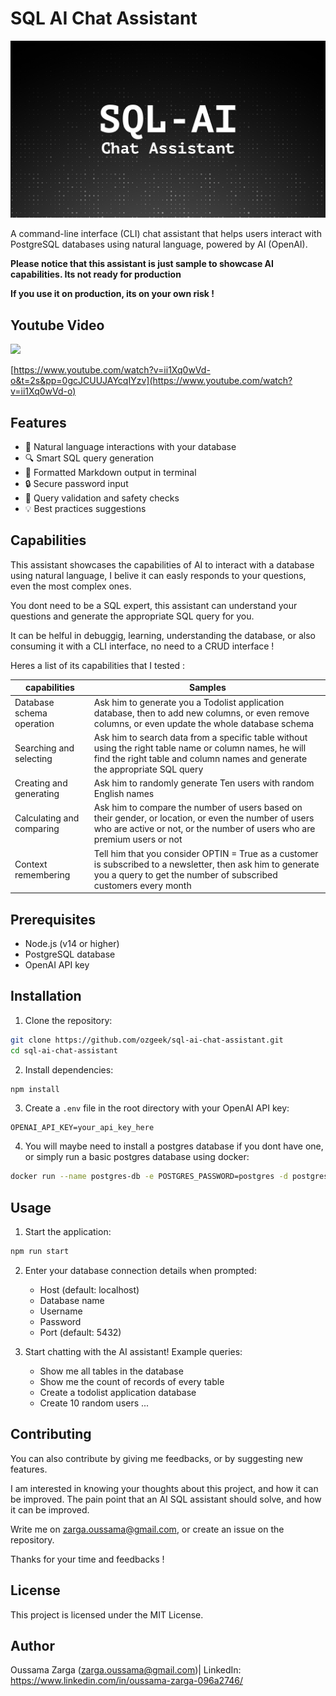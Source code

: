 # SQL AI Chat Assistant

![SQL AI Chat Assistant Logo](images/logo.png)

A command-line interface (CLI) chat assistant that helps users interact with PostgreSQL databases using natural language, powered by AI (OpenAI).

**Please notice that this assistant is just sample to showcase AI capabilities. Its not ready for production**

**If you use it on production, its on your own risk !**

## Youtube Video

[![](https://img.youtube.com/vi/ii1Xq0wVd-o/0.jpg)](https://www.youtube.com/watch?v=ii1Xq0wVd-o)

[https://www.youtube.com/watch?v=ii1Xq0wVd-o&t=2s&pp=0gcJCUUJAYcqIYzv](https://www.youtube.com/watch?v=ii1Xq0wVd-o)

## Features

- 🤖 Natural language interactions with your database
- 🔍 Smart SQL query generation
- 🎨 Formatted Markdown output in terminal
- 🔒 Secure password input
- 📝 Query validation and safety checks
- 💡 Best practices suggestions

## Capabilities

This assistant showcases the capabilities of AI to interact with a database using natural language, I belive it can easly responds to your questions, even the most complex ones.

You dont need to be a SQL expert, this assistant can understand your questions and generate the appropriate SQL query for you.

It can be helful in debuggig, learning, understanding the database, or also consuming it with a CLI interface, no need to a CRUD interface !

Heres a list of its capabilities that I tested :

|capabilities|Samples|
|---|---|
|Database schema operation|Ask him to generate you a Todolist application database, then to add new columns, or even remove columns, or even update the whole database schema|
|Searching and selecting|Ask him to search data from a specific table without using the right table name or column names, he will find the right table and column names and generate the appropriate SQL query|
|Creating and generating|Ask him to randomly generate Ten users with random English names|
|Calculating and comparing|Ask him to compare the number of users based on their gender, or location, or even the number of users who are active or not, or the number of users who are premium users or not|
|Context remembering|Tell him that you consider OPTIN = True as a customer is subscribed to a newsletter, then ask him to generate you a query to get the number of subscribed customers every month|


## Prerequisites

- Node.js (v14 or higher)
- PostgreSQL database
- OpenAI API key

## Installation

1. Clone the repository:

```bash
git clone https://github.com/ozgeek/sql-ai-chat-assistant.git
cd sql-ai-chat-assistant
```

2. Install dependencies:

```bash
npm install
```

3. Create a `.env` file in the root directory with your OpenAI API key:

```env
OPENAI_API_KEY=your_api_key_here
```

4. You will maybe need to install a postgres database if you dont have one, or simply run a basic postgres database using docker:

```bash
docker run --name postgres-db -e POSTGRES_PASSWORD=postgres -d postgres
```


## Usage

1. Start the application:

```bash
npm run start
```

2. Enter your database connection details when prompted:
   - Host (default: localhost)
   - Database name
   - Username
   - Password
   - Port (default: 5432)

3. Start chatting with the AI assistant! Example queries:
   - Show me all tables in the database
   - Show me the count of records of every table
   - Create a todolist application database
   - Create 10 random users
   ...

## Contributing

You can also contribute by giving me feedbacks, or by suggesting new features.

I am interested in knowing your thoughts about this project, and how it can be improved. The pain point that an AI SQL assistant should solve, and how it can be improved.

Write me on zarga.oussama@gmail.com, or create an issue on the repository.

Thanks for your time and feedbacks !

## License

This project is licensed under the MIT License.

## Author

Oussama Zarga (zarga.oussama@gmail.com)| LinkedIn: https://www.linkedin.com/in/oussama-zarga-096a2746/

